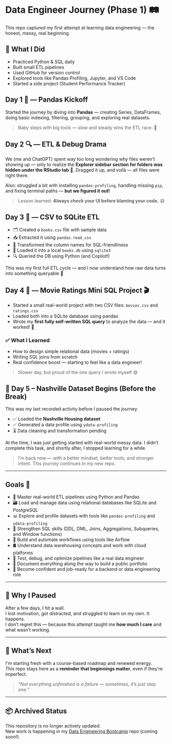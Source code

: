 # Data Engineer Journey (Phase 1) 🛤️

This repo captured my first attempt at learning data engineering — the honest, messy, real beginning.

## 🌱 What I Did

- Practiced Python & SQL daily
- Built small ETL pipelines
- Used GitHub for version control
- Explored tools like Pandas Profiling, Jupyter, and VS Code
- Started a side project (Student Performance Tracker)

## Day 1 🐼 — Pandas Kickoff

Started the journey by diving into **Pandas** — creating Series, DataFrames, doing basic indexing, filtering, grouping, and exploring real datasets.

> Baby steps with big tools — slow and steady wins the ETL race. 🐢

## Day 2 🔍 — ETL & Debug Drama

We (me and ChatGPT) spent way too long wondering why files weren’t showing up — only to realize the **Explorer sidebar section for folders was hidden under the RStudio tab** 🤯. Dragged it up, and voilà — all files were right there.

Also: struggled a bit with installing `pandas-profiling`, handling missing `pip`, and fixing terminal paths — **but we figured it out!**

> Lesson learned: **Always check your UI before blaming your code.** 😄

## Day 3 📅 — CSV to SQLite ETL

- 🗂️ Created a `books.csv` file with sample data
- 📥 Extracted it using `pandas.read_csv`
- 🧹 Transformed the column names for SQL-friendliness
- 🧱 Loaded it into a local `books.db` using `sqlite3`
- 🔍 Queried the DB using Python (and Copilot!)

This was my first full ETL cycle — and I now understand how raw data turns into something queryable 💪

## Day 4 📅 — Movie Ratings Mini SQL Project 🎬

- Started a small real-world project with two CSV files: `movies.csv` and `ratings.csv`
- Loaded both into a SQLite database using pandas
- Wrote my **first fully self-written SQL query** to analyze the data — and it worked! 🥳

### ✅ What I Learned
- How to design simple relational data (movies + ratings)
- Writing SQL joins from scratch
- Real confidence boost — starting to feel like a data engineer!

> Slower day, but proud of the one query I wrote myself 😄

## 📅 Day 5 – Nashville Dataset Begins (Before the Break)

This was my last recorded activity before I paused the journey.

- ✅ Loaded the **Nashville Housing dataset**
- ✅ Generated a data profile using `ydata-profiling`
- ⏳ Data cleaning and transformation pending

At the time, I was just getting started with real-world messy data. I didn’t complete this task, and shortly after, I stopped learning for a while.

> I’m back now — with a better mindset, better tools, and stronger intent. This journey continues in my new repo.

---

## Goals 🎯

- 🔄 Master real-world ETL pipelines using Python and Pandas  
- 🗃️ Load and manage data using relational databases like SQLite and PostgreSQL  
- 📊 Explore and profile datasets with tools like `pandas-profiling` and `ydata-profiling`  
- 🧠 Strengthen SQL skills (DDL, DML, Joins, Aggregations, Subqueries, and Window functions)  
- 🧰 Build and automate workflows using tools like Airflow  
- 🛢️ Understand data warehousing concepts and work with cloud platforms  
- 🧪 Test, debug, and optimize pipelines like a real data engineer  
- 📝 Document everything along the way to build a public portfolio
- 💼 Become confident and job-ready for a backend or data engineering role
  
---

## 🛑 Why I Paused

After a few days, I hit a wall.  
I lost motivation, got distracted, and struggled to learn on my own. It happens.  
I don’t regret this — because this attempt taught me **how much I care** and what wasn’t working.

---

## 🔁 What’s Next

I'm starting fresh with a course-based roadmap and renewed energy.  
This repo stays here as a **reminder that beginnings matter**, even if they’re imperfect.

> *“Not everything unfinished is a failure — sometimes, it’s just step one.”*

---

## 📦 Archived Status

This repository is no longer actively updated.  
New work is happening in my [Data Engineering Bootcamp](#) repo (coming soon!).


